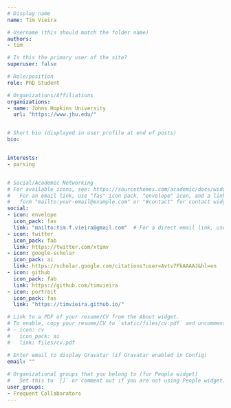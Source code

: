 ```yaml
---
# Display name
name: Tim Vieira

# Username (this should match the folder name)
authors:
- tim

# Is this the primary user of the site?
superuser: false

# Role/position
role: PhD Student

# Organizations/Affiliations
organizations:
- name: Johns Hopkins University
  url: "https://www.jhu.edu/"


# Short bio (displayed in user profile at end of posts)
bio: 


interests:
- parsing


# Social/Academic Networking
# For available icons, see: https://sourcethemes.com/academic/docs/widgets/#icons
#   For an email link, use "fas" icon pack, "envelope" icon, and a link in the
#   form "mailto:your-email@example.com" or "#contact" for contact widget.
social:
- icon: envelope
  icon_pack: fas
  link: "mailto:tim.f.vieira@gmail.com"  # For a direct email link, use "mailto:test@example.org".
- icon: twitter
  icon_pack: fab
  link: https://twitter.com/xtimv
- icon: google-scholar
  icon_pack: ai
  link: https://scholar.google.com/citations?user=Avtv7FkAAAAJ&hl=en
- icon: github
  icon_pack: fab
  link: https://github.com/timvieira
- icon: portrait
  icon_pack: fas
  link: "https://timvieira.github.io/"

# Link to a PDF of your resume/CV from the About widget.
# To enable, copy your resume/CV to `static/files/cv.pdf` and uncomment the lines below.  
# - icon: cv
#   icon_pack: ai
#   link: files/cv.pdf 

# Enter email to display Gravatar (if Gravatar enabled in Config)
email: ""
  
# Organizational groups that you belong to (for People widget)
#   Set this to `[]` or comment out if you are not using People widget.  
user_groups:
- Frequent Collaborators
---
```



